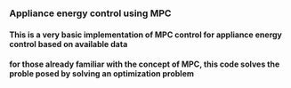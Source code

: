 ### Appliance energy control using MPC
#### This is a very basic implementation of MPC control for appliance energy control based on available data
#### for those already familiar with the concept of MPC, this code solves the proble posed by solving an optimization problem
